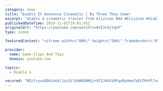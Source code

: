 ```yaml
---
category: news
title: "Diablo IV Announce Cinematic | By Three They Come"
excerpt: "diablo 4 cinematic trailer from blizzcon #d4 #blizzcon #diablo."
publishedDateTime: 2019-11-01T19:01:45Z
originalUrl: "https://youtube.com/watch?v=0vE3rAjtqUY"
type: video

featuredContent: "<iframe width=\"800\" height=\"500\" frameborder=\"0\" src=\"https://www.youtube.com/embed/0vE3rAjtqUY\" allow=\"accelerometer; autoplay; encrypted-media; gyroscope; picture-in-picture\" allowfullscreen></iframe>"

provider:
  name: Game Clips And Tips
  domain: youtube.com

topics:
  - Diablo 4

secured: "NZcC+yvuDO6iaUalJzvSilGdW8D0NGj+Of2J4GVzMtqe8p4mw7yESfMrMl7xoNqN+9+GNyOVvNeCTI4DI9CpnOeyz+8uerE1PIMnIR9u4Csi8Yy65U3G24zDtHzIMvGH2NcQdIl8iaf4a4xLOXsFW26zTn/WM+9Wqe3v1pingBp1ApjvOEv0Pc6jfpHJ27589eK9Z8Wfz6tMIMyNMDXwHkMhaRA0/mu84L8BXb+AFEkjMkTTb1/KRlg3l4cIBB0rKcEppFHpFjVYGv5TLAVvhg8ArYtJJC/RrO5BD8wZYW/AlEUxHOpmeumQhTkUvw9OTrW9nIgUW01Osq/GAT6gsCsOQKSjUacMj11RqMEaXGAPdWKGg92ExOgfef9wTmmwe7o2+68LeabuLA8zsHpUBQ==;MvvOMiJm6VsQ/GVRTnGyYQ=="
---
```


